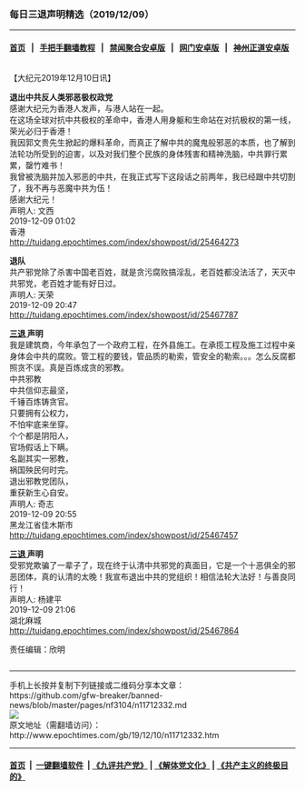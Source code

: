 ### 每日三退声明精选（2019/12/09）
------------------------

#### [首页](https://github.com/gfw-breaker/banned-news/blob/master/README.md) &nbsp;&nbsp;|&nbsp;&nbsp; [手把手翻墙教程](https://github.com/gfw-breaker/guides/wiki) &nbsp;&nbsp;|&nbsp;&nbsp; [禁闻聚合安卓版](https://github.com/gfw-breaker/bn-android) &nbsp;&nbsp;|&nbsp;&nbsp; [网门安卓版](https://github.com/oGate2/oGate) &nbsp;&nbsp;|&nbsp;&nbsp; [神州正道安卓版](https://github.com/SzzdOgate/update) 



<div class="column" id="artbody" itemprop="articleBody">
 <!-- article content begin -->
 <p>
  【大纪元2019年12月10日讯】
 </p>
 <p>
  <strong>
   退出中共反人类邪恶极权政党
  </strong>
  <br/>
  感谢大纪元为香港人发声，与港人站在一起。
  <br/>
  在这场全球对抗中共极权的革命中，香港人用身躯和生命站在对抗极权的第一线，荣光必归于香港！
  <br/>
  我因郭文贵先生掀起的爆料革命，而真正了解中共的魔鬼般邪恶的本质，也了解到法轮功所受到的迫害，以及对我们整个民族的身体残害和精神洗脑，中共罪行累累，罄竹难书！
  <br/>
  我曾被洗脑并加入邪恶的中共，在我正式写下这段话之前两年，我已经跟中共切割了，我不再与恶魔中共为伍！
  <br/>
  感谢大纪元！
  <br/>
  声明人: 文西
  <br/>
  2019-12-09 01:02
  <br/>
  香港
  <br/>
  <a href="http://tuidang.epochtimes.com/index/showpost/id/25464273">
   http://tuidang.epochtimes.com/index/showpost/id/25464273
  </a>
 </p>
 <p>
  <strong>
   退队
  </strong>
  <br/>
  共产邪党除了杀害中国老百姓，就是贪污腐败搞淫乱，老百姓都没法活了，天灭中共邪党，老百姓才能有好日过。
  <br/>
  声明人: 天荣
  <br/>
  2019-12-09 20:47
  <br/>
  <a href="http://tuidang.epochtimes.com/index/showpost/id/25467787">
   http://tuidang.epochtimes.com/index/showpost/id/25467787
  </a>
 </p>
 <p>
  <strong>
   <a href="http://www.epochtimes.com/gb/tag/%E4%B8%89%E9%80%80.html">
    三退
   </a>
   声明
  </strong>
  <br/>
  我是建筑商，今年承包了一个政府工程，在外县施工。在承揽工程及施工过程中亲身体会中共的腐败。管工程的要钱，管品质的勒索，管安全的勒索。。。怎么反腐都照贪不误。真是百炼成贪的邪教。
  <br/>
  中共邪教
  <br/>
  中共信仰志最坚，
  <br/>
  千锤百炼铸贪官。
  <br/>
  只要拥有公权力，
  <br/>
  不怕牢底来坐穿。
  <br/>
  个个都是阴阳人，
  <br/>
  官场假话上下瞒。
  <br/>
  名副其实一邪教，
  <br/>
  祸国殃民何时完。
  <br/>
  退出邪教党团队，
  <br/>
  重获新生心自安。
  <br/>
  声明人: 奇志
  <br/>
  2019-12-09 20:55
  <br/>
  黑龙江省佳木斯市
  <br/>
  <a href="http://tuidang.epochtimes.com/index/showpost/id/25467457">
   http://tuidang.epochtimes.com/index/showpost/id/25467457
  </a>
 </p>
 <p>
  <strong>
   <a href="http://www.epochtimes.com/gb/tag/%E4%B8%89%E9%80%80.html">
    三退
   </a>
   声明
  </strong>
  <br/>
  受邪党欺骗了一辈子了，现在终于认清中共邪党的真面目，它是一个十恶俱全的邪恶团体，真的认清的太晚！我宣布退出中共的党组织！相信法轮大法好！与善良同行！
  <br/>
  声明人: 杨建平
  <br/>
  2019-12-09 21:06
  <br/>
  湖北麻城
  <br/>
  <a href="http://tuidang.epochtimes.com/index/showpost/id/25467864">
   http://tuidang.epochtimes.com/index/showpost/id/25467864
  </a>
 </p>
 <p>
  责任编辑：欣明
 </p>
 <!-- article content end -->
 <div id="below_article_ad">
  <div id="below_article_ad_inner">
  </div>
 </div>
</div>

<hr/>
手机上长按并复制下列链接或二维码分享本文章：<br/>
https://github.com/gfw-breaker/banned-news/blob/master/pages/nf3104/n11712332.md <br/>
<a href='https://github.com/gfw-breaker/banned-news/blob/master/pages/nf3104/n11712332.md'><img src='https://github.com/gfw-breaker/banned-news/blob/master/pages/nf3104/n11712332.md.png'/></a> <br/>
原文地址（需翻墙访问）：http://www.epochtimes.com/gb/19/12/10/n11712332.htm


------------------------
#### [首页](https://github.com/gfw-breaker/banned-news/blob/master/README.md) &nbsp;|&nbsp; [一键翻墙软件](https://github.com/gfw-breaker/nogfw/blob/master/README.md) &nbsp;| [《九评共产党》](https://github.com/gfw-breaker/9ping.md/blob/master/README.md#九评之一评共产党是什么) | [《解体党文化》](https://github.com/gfw-breaker/jtdwh.md/blob/master/README.md) | [《共产主义的终极目的》](https://github.com/gfw-breaker/gczydzjmd.md/blob/master/README.md)


<img src='http://gfw-breaker.win/banned-news/pages/nf3104/n11712332.md' width='0px' height='0px'/>